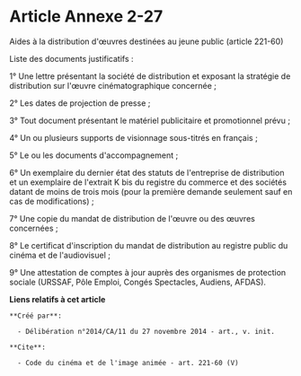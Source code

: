 # Article Annexe 2-27

Aides à la distribution d'œuvres destinées au jeune public (article 221-60) 

Liste des documents justificatifs : 

1° Une lettre présentant la société de distribution et exposant la stratégie de distribution sur l'œuvre cinématographique
concernée ; 

2° Les dates de projection de presse ; 

3° Tout document présentant le matériel publicitaire et promotionnel prévu ; 

4° Un ou plusieurs supports de visionnage sous-titrés en français ; 

5° Le ou les documents d'accompagnement ; 

6° Un exemplaire du dernier état des statuts de l'entreprise de distribution et un exemplaire de l'extrait K bis du registre
du commerce et des sociétés datant de moins de trois mois (pour la première demande seulement sauf en cas de
modifications) ; 

7° Une copie du mandat de distribution de l'œuvre ou des œuvres concernées ; 

8° Le certificat d'inscription du mandat de distribution au registre public du cinéma et de l'audiovisuel ; 

9° Une attestation de comptes à jour auprès des organismes de protection sociale (URSSAF, Pôle Emploi, Congés Spectacles,
Audiens, AFDAS).

**Liens relatifs à cet article**

	**Créé par**:

	  - Délibération n°2014/CA/11 du 27 novembre 2014 - art., v. init.

	**Cite**:

	  - Code du cinéma et de l'image animée - art. 221-60 (V)
